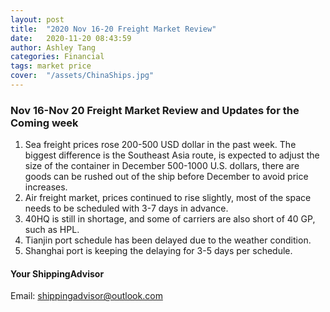 ```yaml
---
layout: post
title:  "2020 Nov 16-20 Freight Market Review"
date:   2020-11-20 08:43:59
author: Ashley Tang
categories: Financial
tags: market price
cover:  "/assets/ChinaShips.jpg"
---
```



### Nov 16-Nov 20 Freight Market Review and Updates for the Coming week

1. Sea freight prices rose 200-500 USD dollar in the past week. The biggest difference is the Southeast Asia route, is expected to adjust the size of the container in December 500-1000 U.S. dollars, there are goods can be rushed out of the ship before December to avoid price increases.   
2. Air freight market, prices continued to rise slightly, most of the space needs to be scheduled with 3-7 days in advance.
3. 40HQ is still in shortage, and some of carriers are also short of 40 GP, such as HPL.  
4. Tianjin port schedule has been delayed due to the weather condition.
5. Shanghai port is keeping the delaying for 3-5 days per schedule.


#### Your ShippingAdvisor  
Email: shippingadvisor@outlook.com
